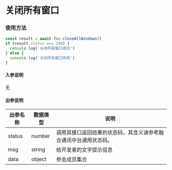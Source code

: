 # 关闭所有窗口
<!-- ### 发起视频点呼示例

:::preview
demo-preview=../../../components/interface/video/dialVideo.vue
::: -->

### 使用方法
```typescript
const result = await fcc.closeAllWindows()
if (result.status === 200) {
  console.log('关闭所有窗口成功')
} else {
  console.log('关闭所有窗口失败')
}
```
<!-- **入参说明** -->
#### 入参说明
无

#### 出参说明

| **出参名称** | **数据类型** | **说明**                         |
| -------- | -------- | ------------------------------ |
| status   | number   | 调用其接口返回结果的状态码，其含义请参考融合通讯中台通用状态码。&nbsp; |
| msg      | string   | 给开发者的文字提示信息                    |
| data     | object   | 参会成员集合                    |

<!-- 代码 -->

<!-- ::: code-group

```sh [pnpm]
#查询pnpm版本
pnpm -v
```

```sh [yarn]
#查询yarn版本
yarn -v
```

::: -->
